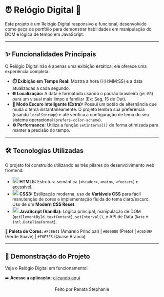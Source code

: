 # ⏰ Relógio Digital 🚀

Este projeto é um Relógio Digital responsivo e funcional, desenvolvido como peça de portfólio para demonstrar habilidades em manipulação do DOM e lógica de tempo em JavaScript.

---

## ✨ Funcionalidades Principais

O Relógio Digital não é apenas uma exibição estática, ele oferece uma experiência completa:

* **⏱️ Exibição em Tempo Real:** Mostra a hora (HH:MM:SS) e a data atualizadas a cada segundo.
* **🌐 Localização:** A data é formatada usando o padrão brasileiro (`pt-BR`) para um visual mais limpo e familiar (Ex: Seg, 15 de Out).
* **🌙 Modo Escuro Inteligente (Extra):** Possui um botão de alternância que muda o tema instantaneamente. O projeto lembra sua preferência (usando `localStorage`) e até verifica a configuração de tema do seu sistema operacional (`prefers-color-scheme`).
* **⚙️ Performance:** Utiliza a função `setInterval()` de forma otimizada para manter a precisão do tempo.

---

## 🛠️ Tecnologias Utilizadas

O projeto foi construído utilizando as três pilares do desenvolvimento web frontend:

* **<img src="https://skillicons.dev/icons?i=html" alt="HTML5" width="20"/> HTML5:** Estrutura semântica (`<header>`, `<main>`, `<footer>`) e acessível.
* **<img src="https://skillicons.dev/icons?i=css" alt="CSS3" width="20"/> CSS3:** Estilização moderna, uso de **Variáveis CSS** para fácil manutenção de cores e implementação fluida do tema claro/escuro. Uso de um **Modern CSS Reset**.
* **<img src="https://skillicons.dev/icons?i=js" alt="JavaScript" width="20"/> JavaScript (Vanilla):** Lógica principal, manipulação de DOM (`getElementById`, `textContent`), `setInterval()`, e API de Data (`Date` e `Intl.DateTimeFormat`).

**🎨 Paleta de Cores:**
`#F2E641` (Amarelo Principal) | `#000000` (Preto) | `#C6D49F` (Verde Suave) | `#F6F7F5` (Quase Branco)

---

## 🔗 Demonstração do Projeto

Veja o Relógio Digital em funcionamento!

➡️ **Acesse a aplicação:** [clicando aqui](https://relogio-digital-green-two.vercel.app/)

<p align="center">
  Feito por Renata Stephanie
</p>
